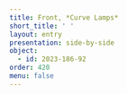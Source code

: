 ```yaml
---
title: Front, *Curve Lamps*
short_title: ' '
layout: entry
presentation: side-by-side
object:
  - id: 2023-186-92
order: 420
menu: false
---
```

